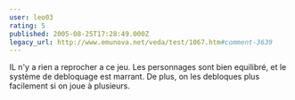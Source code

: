 ```yaml
---
user: leo03
rating: 5
published: 2005-08-25T17:28:49.000Z
legacy_url: http://www.emunova.net/veda/test/1067.htm#comment-3639
---
```

IL n'y a rien a reprocher a ce jeu. Les personnages sont bien equilibré, et le système de debloquage est marrant. De plus, on les debloques plus facilement si on joue à plusieurs.